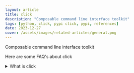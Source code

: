 ```yaml
---
layout: article
title: click
description: "Composable command line interface toolkit"
tags: [python, click, pypi click, pypi, references]
date: 2023-12-27
cover: /assets/images/related-articles/general.png
---
```


Composable command line interface toolkit

Here are some FAQ's about click
<details>
<summary>What is click</summary>
Composable command line interface toolkit
</details>
